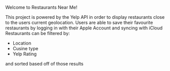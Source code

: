 Welcome to Restaurants Near Me!

This project is powered by the Yelp API in order to display restaurants close to the users current geolocation.
Users are able to save their favourite restaurants by logging in with their Apple Account and syncing with iCloud
Restaurants can be filtered by:
- Location
- Cusine type
- Yelp Rating

and sorted based off of those results
